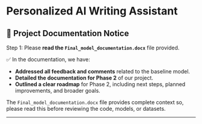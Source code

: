 # Personalized AI Writing Assistant

## 📄 Project Documentation Notice

Step 1: Please **read the `Final_model_documentation.docx`** file provided.

✅ In the documentation, we have:
- **Addressed all feedback and comments** related to the baseline model.
- **Detailed the documentation for Phase 2** of our project.
- **Outlined a clear roadmap** for Phase 2, including next steps, planned improvements, and broader goals.

The `Final_model_documentation.docx` file provides complete context so, please read this before reviewing the code, models, or datasets.

---

